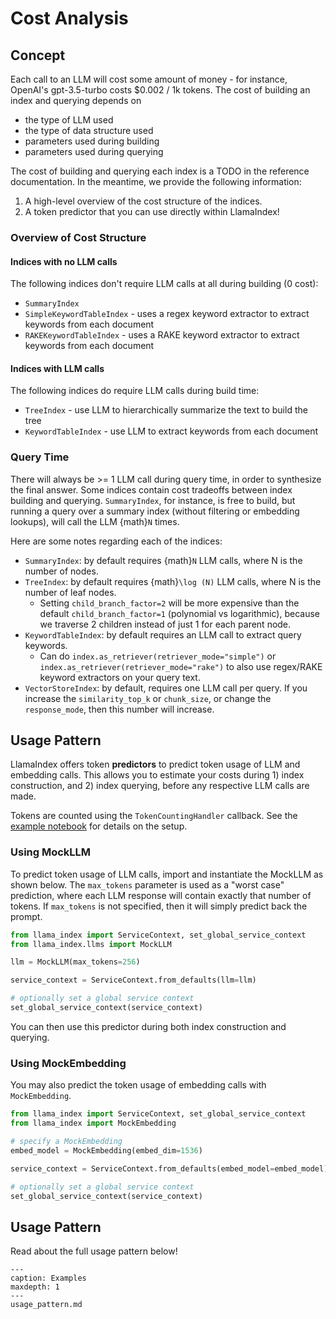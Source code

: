 # Cost Analysis

## Concept

Each call to an LLM will cost some amount of money - for instance, OpenAI's gpt-3.5-turbo costs $0.002 / 1k tokens. The cost of building an index and querying depends on

- the type of LLM used
- the type of data structure used
- parameters used during building
- parameters used during querying

The cost of building and querying each index is a TODO in the reference documentation. In the meantime, we provide the following information:

1. A high-level overview of the cost structure of the indices.
2. A token predictor that you can use directly within LlamaIndex!

### Overview of Cost Structure

#### Indices with no LLM calls

The following indices don't require LLM calls at all during building (0 cost):

- `SummaryIndex`
- `SimpleKeywordTableIndex` - uses a regex keyword extractor to extract keywords from each document
- `RAKEKeywordTableIndex` - uses a RAKE keyword extractor to extract keywords from each document

#### Indices with LLM calls

The following indices do require LLM calls during build time:

- `TreeIndex` - use LLM to hierarchically summarize the text to build the tree
- `KeywordTableIndex` - use LLM to extract keywords from each document

### Query Time

There will always be >= 1 LLM call during query time, in order to synthesize the final answer.
Some indices contain cost tradeoffs between index building and querying. `SummaryIndex`, for instance,
is free to build, but running a query over a summary index (without filtering or embedding lookups), will
call the LLM {math}`N` times.

Here are some notes regarding each of the indices:

- `SummaryIndex`: by default requires {math}`N` LLM calls, where N is the number of nodes.
- `TreeIndex`: by default requires {math}`\log (N)` LLM calls, where N is the number of leaf nodes.
  - Setting `child_branch_factor=2` will be more expensive than the default `child_branch_factor=1` (polynomial vs logarithmic), because we traverse 2 children instead of just 1 for each parent node.
- `KeywordTableIndex`: by default requires an LLM call to extract query keywords.
  - Can do `index.as_retriever(retriever_mode="simple")` or `index.as_retriever(retriever_mode="rake")` to also use regex/RAKE keyword extractors on your query text.
- `VectorStoreIndex`: by default, requires one LLM call per query. If you increase the `similarity_top_k` or `chunk_size`, or change the `response_mode`, then this number will increase.

## Usage Pattern

LlamaIndex offers token **predictors** to predict token usage of LLM and embedding calls.
This allows you to estimate your costs during 1) index construction, and 2) index querying, before
any respective LLM calls are made.

Tokens are counted using the `TokenCountingHandler` callback. See the [example notebook](../../../examples/callbacks/TokenCountingHandler.ipynb) for details on the setup.

### Using MockLLM

To predict token usage of LLM calls, import and instantiate the MockLLM as shown below. The `max_tokens` parameter is used as a "worst case" prediction, where each LLM response will contain exactly that number of tokens. If `max_tokens` is not specified, then it will simply predict back the prompt.

```python
from llama_index import ServiceContext, set_global_service_context
from llama_index.llms import MockLLM

llm = MockLLM(max_tokens=256)

service_context = ServiceContext.from_defaults(llm=llm)

# optionally set a global service context
set_global_service_context(service_context)
```

You can then use this predictor during both index construction and querying.

### Using MockEmbedding

You may also predict the token usage of embedding calls with `MockEmbedding`.

```python
from llama_index import ServiceContext, set_global_service_context
from llama_index import MockEmbedding

# specify a MockEmbedding
embed_model = MockEmbedding(embed_dim=1536)

service_context = ServiceContext.from_defaults(embed_model=embed_model)

# optionally set a global service context
set_global_service_context(service_context)
```

## Usage Pattern

Read about the full usage pattern below!

```{toctree}
---
caption: Examples
maxdepth: 1
---
usage_pattern.md
```
